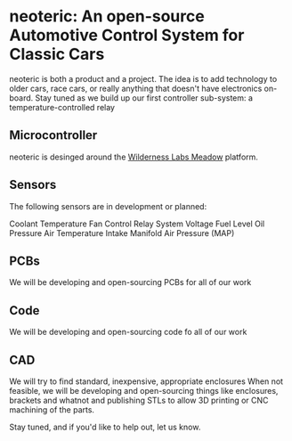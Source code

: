# neoteric: An open-source Automotive Control System for Classic Cars

neoteric is both a product and a project.  The idea is to add technology to older cars, race cars, or really anything that doesn't have electronics on-board.  Stay tuned as we build up our first controller sub-system: a temperature-controlled relay

## Microcontroller

neoteric is desinged around the [Wilderness Labs Meadow](https://www.wildernesslabs.co) platform.

## Sensors

The following sensors are in development or planned:

Coolant Temperature
Fan Control Relay
System Voltage
Fuel Level
Oil Pressure
Air Temperature
Intake Manifold Air Pressure (MAP)

## PCBs

We will be developing and open-sourcing PCBs for all of our work

## Code

We will be developing and open-sourcing code fo all of our work

## CAD

We will try to find standard, inexpensive, appropriate enclosures When not feasible, we will be developing and open-sourcing things like enclosures, brackets and whatnot and publishing STLs to allow 3D printing or CNC machining of the parts.

Stay tuned, and if you'd like to help out, let us know.
